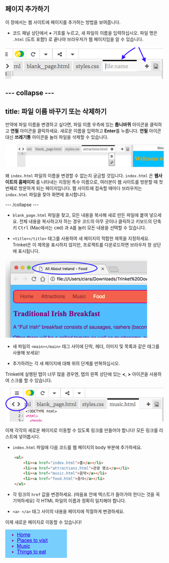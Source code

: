 ## 페이지 추가하기

이 장에서는 웹 사이트에 페이지를 추가하는 방법을 보여줍니다.

- 코드 패널 상단에서 **+** 기호를 누르고, 새 파일의 이름을 입력하십시오. 파일 명은 `.html` (도트 포함!) 로 끝나야 브라우저가 웹 페이지임을 알 수 있습니다.

![Trinket에 새 파일 추가하기](images/tktNewFileArrows.png)

## \--- collapse \---

## title: 파일 이름 바꾸기 또는 삭제하기

만약에 파일 이름을 변경하고 싶다면, 파일 이름 우측에 있는 **톱니바퀴** 아이콘을 클릭하고 **연필** 아이콘을 클릭하세요. 새로운 이름을 입력하고 **Enter**를 누릅니다. **연필** 아이콘 대신 **쓰레기통** 아이콘을 눌러 파일을 삭제할 수 있습니다.

![](images/EditFilename.png)

왜 `index.html` 파일의 이름을 변경할 수 없는지 궁금할 것입니다. `index.html` 은 **웹사이트의 홈페이지** 를 나타내는 지정된 특수 이름으로, 여러분이 웹 사이트를 방문할 때 첫 번째로 방문하게 되는 페이지입니다. 웹 사이트에 접속할 때마다 브라우저는 `index.html` 파일을 찾아 화면에 표시합니다.

\--- /collapse \---

- `blank_page.html` 파일을 찾고, 모든 내용을 복사해 새로 만든 파일에 붙여 넣으세요. 전체 내용을 복사하고자 하는 경우 코드의 아무 곳이나 클릭하고 키보드의 단축키 <kbd>Ctrl</kbd> (Mac에서는 <kbd>cmd</kbd>) 과 <kbd>A</kbd>를 눌러 모든 내용을 선택할 수 있습니다.

- `<title></title>` 태그를 사용하여 새 페이지의 적합한 제목을 지정하세요. Trinket은 이 제목을 표시하지 않지만, 프로젝트를 다운로드하면 브라우저 창 상단에 표시됩니다.

![브라우저 탭에 표시되는 페이지 제목](images/egLocalFileWindowTitle.png)

- 새 파일의 `<main></main>` 태그 사이에 단락, 헤더, 이미지 및 목록과 같은 태그를 사용해 보세요!

- 추가하려는 각 새 페이지에 대해 위의 단계를 반복하십시오.

Trinket에 실행된 탭이 너무 많을 경우엔, 탭의 왼쪽 상단에 있는 **<**, **>** 아이콘을 사용하여 스크롤 할 수 있습니다.

![탭을 스크롤하는 버튼](images/tktScrollTabIcons.png)

이제 각각의 새로운 페이지로 이동할 수 있도록 링크를 만들어야 합니다! 모든 링크를 리스트에 넣어봅시다.

- `index.html` 파일에 다음 코드를 웹 페이지의 body 부분에 추가하세요.

```html
    <ul>
        <li><a href="index.html">홈</a></li>
        <li><a href="attractions.html">관광 명소</a></li>
        <li><a href="music.html">음악</a></li>
        <li><a href="food.html">음식</a></li>
    </ul>
```

- 각 링크의 `href` 값을 변경하세요. (따옴표 안에 텍스트가 들어가야 한다는 것을 꼭 기억하세요) 각 HTML 파일의 이름과 정확히 일치해야 합니다.

- `<a> </a>` 태그 사이의 내용을 페이지에 적절하게 변경하세요.

이제 새로운 페이지로 이동할 수 있습니다!

![웹 페이지의 링크 목록 예시](images/egListOfPageLinks.png)